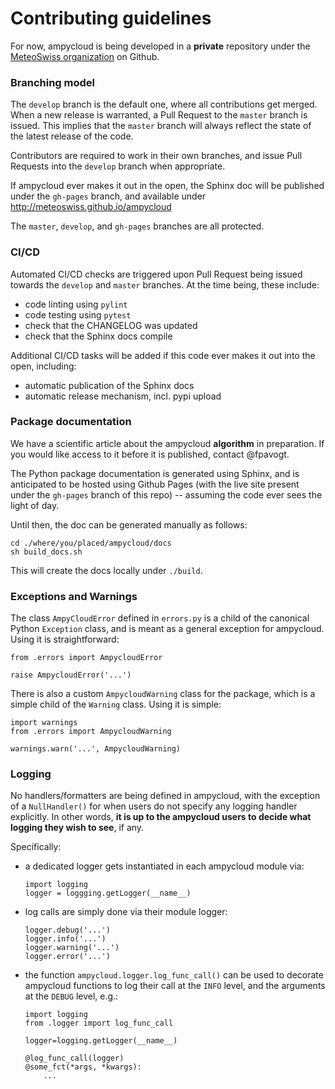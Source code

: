 # Contributing guidelines

For now, ampycloud is being developed in a **private** repository under the
[MeteoSwiss organization](https://github.com/MeteoSwiss/ampycloud) on Github.

### Branching model

The `develop` branch is the default one, where all contributions get merged. When a new release is
warranted, a Pull Request to the `master` branch is issued. This implies that the `master` branch
will always reflect the state of the latest release of the code.

Contributors are required to work in their own branches, and issue Pull Requests into the `develop`
branch when appropriate.

If ampycloud ever makes it out in the open, the Sphinx doc will be published under the `gh-pages`
branch, and available under http://meteoswiss.github.io/ampycloud

The `master`, `develop`, and `gh-pages` branches are all protected.

### CI/CD
Automated CI/CD checks are triggered upon Pull Request being issued towards the `develop` and `master`
branches. At the time being, these include:

* code linting using `pylint`
* code testing using `pytest`
* check that the CHANGELOG was updated
* check that the Sphinx docs compile

Additional CI/CD tasks will be added if this code ever makes it out into the open, including:

* automatic publication of the Sphinx docs
* automatic release mechanism, incl. pypi upload


### Package documentation

We have a scientific article about the ampycloud **algorithm** in preparation. If you would like
access to it before it is published, contact @fpavogt.

The Python package documentation is generated using Sphinx, and is anticipated to be hosted using
Github Pages (with the live site present under the `gh-pages` branch of this repo) -- assuming
the code ever sees the light of day.

Until then, the doc can be generated manually as follows:
```
cd ./where/you/placed/ampycloud/docs
sh build_docs.sh
```
This will create the docs locally under `./build`.

### Exceptions and Warnings

The class `AmpyCloudError` defined in `errors.py` is a child of the canonical Python `Exception`
class, and is meant as a general exception for ampycloud. Using it is straightforward:
```
from .errors import AmpycloudError

raise AmpycloudError('...')
```

There is also a custom `AmpycloudWarning` class for the package, which is a simple child of the
`Warning` class. Using it is simple:
```
import warnings
from .errors import AmpycloudWarning

warnings.warn('...', AmpycloudWarning)
```

### Logging

No handlers/formatters are being defined in ampycloud, with the exception of a `NullHandler()` for
when users do not specify any logging handler explicitly. In other words, **it is up to the ampycloud users to decide what logging they wish to see**, if any.

Specifically:

* a dedicated logger gets instantiated in each ampycloud module via:

  ```
  import logging
  logger = loggging.getLogger(__name__)
  ```
* log calls are simply done via their module logger:

  ```
  logger.debug('...')
  logger.info('...')
  logger.warning('...')
  logger.error('...')
  ```

* the function `ampycloud.logger.log_func_call()` can be used to decorate ampycloud functions to log
  their call at the `INFO` level, and the arguments at the `DEBUG` level, e.g.:

  ```
  import logging
  from .logger import log_func_call

  logger=logging.getLogger(__name__)

  @log_func_call(logger)
  @some_fct(*args, *kwargs):
      ...
  ```

